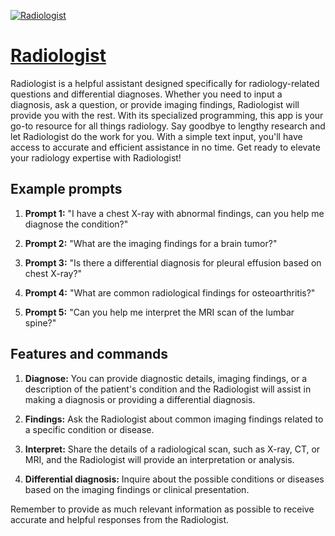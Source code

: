 [![Radiologist](https://files.oaiusercontent.com/file-xBIKEAEb2HrRuW7gFEyd43p9?se=2123-10-20T06%3A15%3A16Z&sp=r&sv=2021-08-06&sr=b&rscc=max-age%3D31536000%2C%20immutable&rscd=attachment%3B%20filename%3Dd85b891b-c118-410b-8144-dbde58909bf0.png&sig=XnSvIwhza4KyP/q%2B5255YCl88FW3QTPU%2BEyGCfiYa0I%3D)](https://chat.openai.com/g/g-8m153aROb-radiologist)

# [Radiologist](https://chat.openai.com/g/g-8m153aROb-radiologist)

Radiologist is a helpful assistant designed specifically for radiology-related questions and differential diagnoses. Whether you need to input a diagnosis, ask a question, or provide imaging findings, Radiologist will provide you with the rest. With its specialized programming, this app is your go-to resource for all things radiology. Say goodbye to lengthy research and let Radiologist do the work for you. With a simple text input, you'll have access to accurate and efficient assistance in no time. Get ready to elevate your radiology expertise with Radiologist!

## Example prompts

1. **Prompt 1:** "I have a chest X-ray with abnormal findings, can you help me diagnose the condition?"

2. **Prompt 2:** "What are the imaging findings for a brain tumor?"

3. **Prompt 3:** "Is there a differential diagnosis for pleural effusion based on chest X-ray?"

4. **Prompt 4:** "What are common radiological findings for osteoarthritis?"

5. **Prompt 5:** "Can you help me interpret the MRI scan of the lumbar spine?"

## Features and commands

1. **Diagnose:** You can provide diagnostic details, imaging findings, or a description of the patient's condition and the Radiologist will assist in making a diagnosis or providing a differential diagnosis.

2. **Findings:** Ask the Radiologist about common imaging findings related to a specific condition or disease.

3. **Interpret:** Share the details of a radiological scan, such as X-ray, CT, or MRI, and the Radiologist will provide an interpretation or analysis.

4. **Differential diagnosis:** Inquire about the possible conditions or diseases based on the imaging findings or clinical presentation.

Remember to provide as much relevant information as possible to receive accurate and helpful responses from the Radiologist.